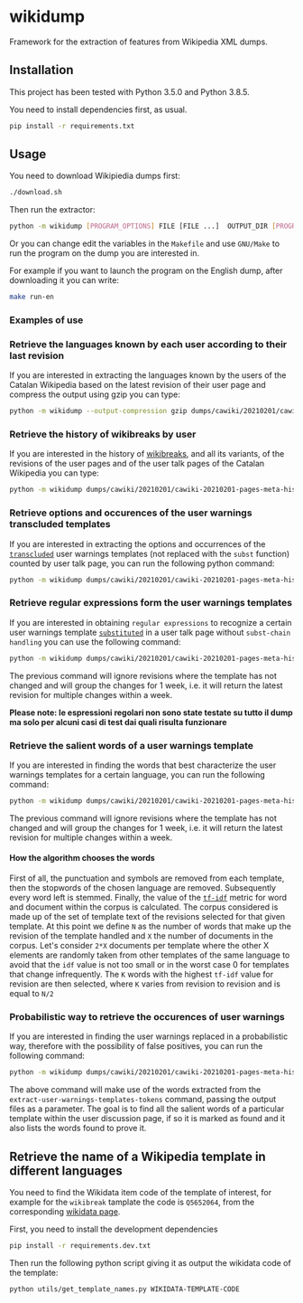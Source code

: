 # wikidump

Framework for the extraction of features from Wikipedia XML dumps.

## Installation

This project has been tested with Python 3.5.0 and Python 3.8.5.

You need to install dependencies first, as usual.
```sh
pip install -r requirements.txt
```

## Usage

You need to download Wikipiedia dumps first:
```sh
./download.sh
```

Then run the extractor:
```sh
python -m wikidump [PROGRAM_OPTIONS] FILE [FILE ...]  OUTPUT_DIR [PROGRAM_OPTIONS] FUNCTION [FUNCTION_OPTIONS]
```

Or you can change edit the variables in the `Makefile` and use `GNU/Make` to run the program on the dump you are interested in.

For example if you want to launch the program on the English dump, after downloading it you can write:

```sh
make run-en
```

### Examples of use

### Retrieve the languages known by each user according to their last revision

If you are interested in extracting the languages known by the users of the Catalan Wikipedia based on the latest revision of their user page and compress the output using gzip you can type:

```sh
python -m wikidump --output-compression gzip dumps/cawiki/20210201/cawiki-20210201-pages-meta-history.xml.7z output extract-known-languages --only-pages-with-languages --only-revisions-with-languages --only-last-revision
```

### Retrieve the history of wikibreaks by user

If you are interested in the history of [wikibreaks](https://en.wikipedia.org/wiki/Template:Wikibreak), and all its variants, of the revisions of the user pages and of the user talk pages of the Catalan Wikipedia you can type: 

```sh
python -m wikidump dumps/cawiki/20210201/cawiki-20210201-pages-meta-history.xml.7z output_wikibreaks --output-compression gzip extract-wikibreaks --only-pages-with-wikibreaks
```

### Retrieve options and occurences of the user warnings transcluded templates

If you are interested in extracting the options and occurrences of the [`transcluded`](https://en.wikipedia.org/wiki/Wikipedia:Transclusion) user warnings templates (not replaced with the `subst` function) counted by user talk page, you can run the following python command:

```sh
python -m wikidump dumps/cawiki/20210201/cawiki-20210201-pages-meta-history.xml.7z output_user_warnings_transcluded --output-compression gzip extract-user-warnings --only-pages-with-user-warnings
```

### Retrieve regular expressions form the user warnings templates

If you are interested in obtaining `regular expressions` to recognize a certain user warnings template [`substituted`](https://en.wikipedia.org/wiki/Wikipedia:Substitution) in a user talk page without `subst-chain handling` you can use the following command:

```sh
python -m wikidump dumps/cawiki/20210201/cawiki-20210201-pages-meta-history.xml.7z output_user_warnings_regex --output-compression gzip extract-user-warnings-templates --esclude-template-repetition --set-interval '1 week'
```

The previous command will ignore revisions where the template has not changed and will group the changes for 1 week, i.e. it will return the latest revision for multiple changes within a week.

**Please note: le espressioni regolari non sono state testate su tutto il dump ma solo per alcuni casi di test dai quali risulta funzionare**

### Retrieve the salient words of a user warnings template

If you are interested in finding the words that best characterize the user warnings templates for a certain language, you can run the following command: 

```sh
python -m wikidump dumps/cawiki/20210201/cawiki-20210201-pages-meta-history.xml.7z output_user_warnings_tokens --output-compression gzip extract-user-warnings-templates-tokens --esclude-template-repetition --set-interval '1 week' --language catalan
```

The previous command will ignore revisions where the template has not changed and will group the changes for 1 week, i.e. it will return the latest revision for multiple changes within a week.

#### How the algorithm chooses the words

First of all, the punctuation and symbols are removed from each template, then the stopwords of the chosen language are removed. Subsequently every word left is stemmed.
Finally, the value of the [`tf-idf`](https://en.wikipedia.org/wiki/Tf%E2%80%93idf) metric for word and document within the corpus is calculated. 
The corpus considered is made up of the set of template text of the revisions selected for that given template.
At this point we define `N` as the number of words that make up the revision of the template handled and `X` the number of documents in the corpus. 
Let's consider `2*X` documents per template where the other X elements are randomly taken from other templates of the same language to avoid that the `idf` value is not too small or in the worst case 0 for templates that change infrequently. 
The `K` words with the highest `tf-idf` value for revision are then selected, where `K` varies from revision to revision and is equal to `N/2`

### Probabilistic way to retrieve the occurences of user warnings

If you are interested in finding the user warnings replaced in a probabilistic way, therefore with the possibility of false positives, you can run the following command:

```sh
python -m wikidump dumps/cawiki/20210201/cawiki-20210201-pages-meta-history.xml.7z output_user_warnings_probabilistiic --output-compression gzip extract-user-warnings-templates-probabilistic --only-pages-with-user-warnings --language catalan output_tokens/cawiki-20210201-pages-meta-history.xml.7z.features.json.gz --only-last-revision
```

The above command will make use of the words extracted from the `extract-user-warnings-templates-tokens` command, passing the output files as a parameter.
The goal is to find all the salient words of a particular template within the user discussion page, if so it is marked as found and it also lists the words found to prove it. 

## Retrieve the name of a Wikipedia template in different languages

You need to find the Wikidata item code of the template of interest, for example for the `wikibreak` tamplate the code is `Q5652064`, from the corresponding [wikidata page](https://www.wikidata.org/wiki/Q5652064). 

First, you need to install the development dependencies

```sh
pip install -r requirements.dev.txt
```

Then run the following python script giving it as output the wikidata code of the template:

```sh
python utils/get_template_names.py WIKIDATA-TEMPLATE-CODE
```
